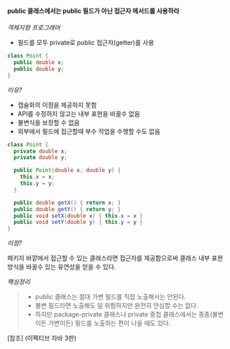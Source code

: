 #### public 클래스에서는 public 필드가 아닌 접근자 메서드를 사용하라

_객체지향 프로그래머_
* 필드를 모두 private로 public 접근자(getter)를 사용
~~~java
class Point {
  public double x;
  public double y;
}
~~~
_이유?_
* 캡슐화의 이점을 제공하지 못함
* API를 수정하지 않고는 내부 표현을 바꿀수 없음
* 불변식을 보장할 수 없음
* 외부에서 필드에 접근할때 부수 작업을 수행할 수도 없음

~~~java
class Point {
  private double x;
  private double y;

  public Point(double x, double y) {
    this.x = x;
    this.y = y;
  }

  public double getX() { return x; }
  public double getY() { return y; }
  public void setX(double x) { this.x = x }
  public void setY(double y) { this.y = y }
}
~~~

_이점?_

패키지 바깥에서 접근할 수 있는 클래스라면 접근자를 제공함으로써 클래스 내부 표현 방식을 바꿀수 있는 유연성을 얻을 수 있다.

_핵심정리_

> - public 클래스는 절대 가변 필드를 직접 노출해서는 안된다.
> - 불변 필드라면 노출해도 덜 위험하지만 완전히 안심할 수는 없다.
> - 하지만 package-private 클래스나 private 중첩 클래스에서는 종종(불변이든 가변이든) 필드를 노출하는 편이 나을 때도 있다.

[참조] (이펙티브 자바 3판)
